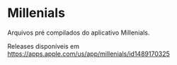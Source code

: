 # Millenials
Arquivos pré compilados do aplicativo Millenials.

Releases disponíveis em https://apps.apple.com/us/app/millenials/id1489170325
